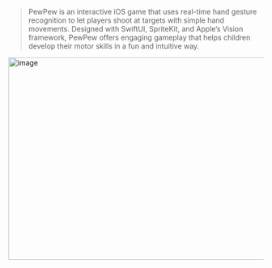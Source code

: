 
> PewPew is an interactive iOS game that uses real-time hand gesture recognition to let players shoot at targets with simple hand movements. Designed with SwiftUI, SpriteKit, and Apple’s Vision framework, PewPew offers engaging gameplay that helps children develop their motor skills in a fun and intuitive way.

<img width="1200" height="400" alt="image" src="https://github.com/user-attachments/assets/0ebaa1b2-2fb1-418c-b550-d2a1f27b0532" />

